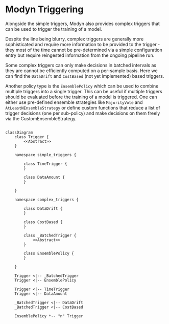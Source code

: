 # Modyn Triggering

Alongside the simple triggers, Modyn also provides complex triggers that can be used to trigger the training of a model. 

Despite the line being blurry, complex triggers are generally more sophisticated and require more information to be provided to the trigger - they most of the time cannot be pre-determined via a simple configuration entry but require
reingested information from the ongoing pipeline run.

Some complex triggers can only make decisions in batched intervals as they are cannot be efficiently computed
on a per-sample basis. Here we can find the `DataDrift` and `CostBased` (not yet implemented) based triggers.

Another policy type is the `EnsemblePolicy` which can be used to combine multiple triggers into a single trigger. This can be useful if multiple triggers should be evaluated before the training of a model is triggered.
One can either use pre-defined ensemble strategies like `MajorityVote` and `AtLeastNEnsembleStrategy` or define custom functions that reduce a list of trigger decisions (one per sub-policy) and make decisions on them freely via the  CustomEnsembleStrategy.

```mermaid

classDiagram
    class Trigger {
        <<Abstract>>
    }

    namespace simple_triggers {

        class TimeTrigger {
        }

        class DataAmount {
        }

    }

    namespace complex_triggers {

        class DataDrift {
        }

        class CostBased {
        }

        class _BatchedTrigger {
            <<Abstract>>
        }

        class EnsemblePolicy {
        }

    }

    Trigger <|-- _BatchedTrigger
    Trigger <|-- EnsemblePolicy

    Trigger <|-- TimeTrigger
    Trigger <|-- DataAmount
    
    _BatchedTrigger <|-- DataDrift
    _BatchedTrigger <|-- CostBased

    EnsemblePolicy *-- "n" Trigger

```
